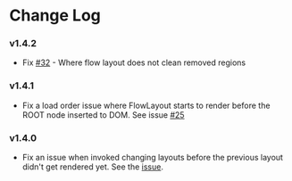 # Change Log

### v1.4.2

* Fix [#32](https://github.com/meteorhacks/flow-layout/issues/32) - Where flow layout does not clean removed regions

### v1.4.1

* Fix a load order issue where FlowLayout starts to render before the ROOT node inserted to DOM. See issue [#25](https://github.com/meteorhacks/flow-layout/issues/25)

### v1.4.0

* Fix an issue when invoked changing layouts before the previous layout didn't get rendered yet. See the [issue](https://github.com/meteorhacks/flow-router/issues/132#issuecomment-106950588).

